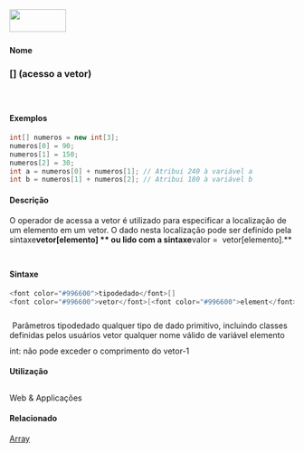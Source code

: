 <img height="40" src="../images/1pix.gif" width="100"/>
<img height="1" src="../images/1pix.gif" width="20"/>
<img height="1" src="../images/1pix.gif" width="555"/>

#### Nome
### [] (acesso a vetor)
<img height="25" src="../images/1pix.gif" width="1"/>

#### Exemplos

```pde
int[] numeros = new int[3]; 
numeros[0] = 90; 
numeros[1] = 150; 
numeros[2] = 30; 
int a = numeros[0] + numeros[1]; // Atribui 240 à variável a
int b = numeros[1] + numeros[2]; // Atribui 180 à variável b

```

#### Descrição
O operador de acessa a vetor é utilizado
para especificar a localização de um elemento em um
vetor. O dado nesta localização pode ser definido pela
sintaxe**vetor[elemento] ** ou lido com a sintaxe**valor =  vetor[elemento].**
<img height="25" src="../images/1pix.gif" width="1"/>

#### Sintaxe
```pde
<font color="#996600">tipodedado</font>[]
<font color="#996600">vetor</font>[<font color="#996600">element</font>]

```
<img height="25" src="../images/1pix.gif" width="1"/>
Parâmetros
tipodedado
qualquer tipo de dado primitivo, incluindo classes definidas pelos usuários
vetor
qualquer nome válido de variável
elemento
int: não pode exceder o comprimento do vetor-1
<img height="25" src="../images/1pix.gif" width="1"/>

#### Utilização

	
Web & Applicações
<img height="25" src="../images/1pix.gif" width="1"/>

#### Relacionado
[Array](Array)
